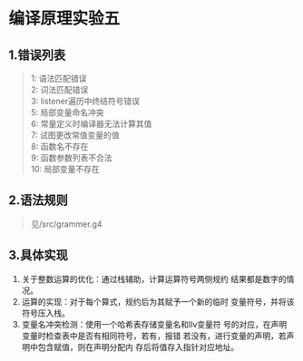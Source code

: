 # 编译原理实验五

## 1.错误列表
> 1: 语法匹配错误  
> 2: 词法匹配错误   
> 3: listener遍历中终结符号错误  
> 5: 局部变量命名冲突   
> 6: 常量定义时编译器无法计算其值  
> 7: 试图更改常值变量的值  
> 8: 函数名不存在  
> 9: 函数参数列表不合法  
> 10: 局部变量不存在


## 2.语法规则
> 见/src/grammer.g4
> 
> 
## 3.具体实现

1. 关于整数运算的优化：通过栈辅助，计算运算符号两侧规约
结果都是数字的情况。
2. 运算的实现：对于每个算式，规约后为其赋予一个新的临时
变量符号，并将该符号压入栈。
3. 变量名冲突检测：使用一个哈希表存储变量名和llv变量符
号的对应，在声明变量时检查表中是否有相同符号，若有，报错
若没有，进行变量的声明，若声明中包含赋值，则在声明分配内
存后将值存入指针对应地址。